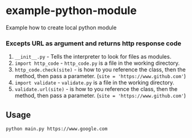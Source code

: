 # example-python-module
Example how to create local python module

### Excepts URL as argument and returns http response code
1. `__init__.py` - Tells the interpreter to look for files as modules.
2. `import http_code` - `http_code.py` is a file in the working directory.
3. `http_code.check(site)` - is how to you reference the class, then the method, then pass a parameter. (`site = 'https://www.github.com'`)
4. `import validate` - `validate.py` is a file in the working directory.
5. `validate.url(site)` - is how to you reference the class, then the method, then pass a parameter. (`site = 'https://www.github.com'`)

## Usage

```
python main.py https://www.google.com
```
